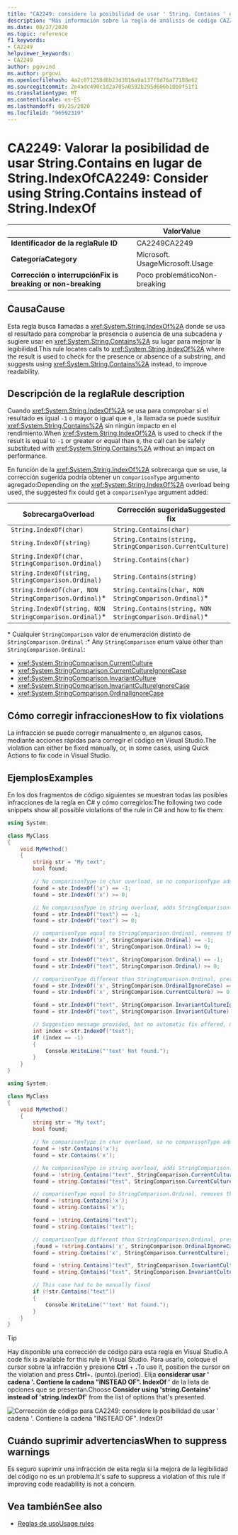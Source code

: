 ```yaml
---
title: "CA2249: considere la posibilidad de usar ' String. Contains ' en lugar de ' String. IndexOf ' (análisis de código)"
description: "Más información sobre la regla de análisis de código CA2249: considere la posibilidad de usar ' String. Contains ' en lugar de ' String. IndexOf '"
ms.date: 08/27/2020
ms.topic: reference
f1_keywords:
- CA2249
helpviewer_keywords:
- CA2249
author: pgovind
ms.author: prgovi
ms.openlocfilehash: 4a2c071258d6b23d3816a9a137f8d76a77188e62
ms.sourcegitcommit: 2e4adc490c1d2a705a0592b295d606b10b9f51f1
ms.translationtype: MT
ms.contentlocale: es-ES
ms.lasthandoff: 09/25/2020
ms.locfileid: "96592319"
---
```

# <a name="ca2249-consider-using-stringcontains-instead-of-stringindexof"></a><span data-ttu-id="e838f-103">CA2249: Valorar la posibilidad de usar String.Contains en lugar de String.IndexOf</span><span class="sxs-lookup"><span data-stu-id="e838f-103">CA2249: Consider using String.Contains instead of String.IndexOf</span></span>

| | <span data-ttu-id="e838f-104">Valor</span><span class="sxs-lookup"><span data-stu-id="e838f-104">Value</span></span> |
|-|-|
| <span data-ttu-id="e838f-105">**Identificador de la regla**</span><span class="sxs-lookup"><span data-stu-id="e838f-105">**Rule ID**</span></span> |<span data-ttu-id="e838f-106">CA2249</span><span class="sxs-lookup"><span data-stu-id="e838f-106">CA2249</span></span>|
| <span data-ttu-id="e838f-107">**Categoría**</span><span class="sxs-lookup"><span data-stu-id="e838f-107">**Category**</span></span> |<span data-ttu-id="e838f-108">Microsoft. Usage</span><span class="sxs-lookup"><span data-stu-id="e838f-108">Microsoft.Usage</span></span>|
| <span data-ttu-id="e838f-109">**Corrección o interrupción**</span><span class="sxs-lookup"><span data-stu-id="e838f-109">**Fix is breaking or non-breaking**</span></span> |<span data-ttu-id="e838f-110">Poco problemático</span><span class="sxs-lookup"><span data-stu-id="e838f-110">Non-breaking</span></span>|

## <a name="cause"></a><span data-ttu-id="e838f-111">Causa</span><span class="sxs-lookup"><span data-stu-id="e838f-111">Cause</span></span>

<span data-ttu-id="e838f-112">Esta regla busca llamadas a <xref:System.String.IndexOf%2A> donde se usa el resultado para comprobar la presencia o ausencia de una subcadena y sugiere usar en <xref:System.String.Contains%2A> su lugar para mejorar la legibilidad.</span><span class="sxs-lookup"><span data-stu-id="e838f-112">This rule locates calls to <xref:System.String.IndexOf%2A> where the result is used to check for the presence or absence of a substring, and suggests using <xref:System.String.Contains%2A> instead, to improve readability.</span></span>

## <a name="rule-description"></a><span data-ttu-id="e838f-113">Descripción de la regla</span><span class="sxs-lookup"><span data-stu-id="e838f-113">Rule description</span></span>

<span data-ttu-id="e838f-114">Cuando <xref:System.String.IndexOf%2A> se usa para comprobar si el resultado es igual `-1` o mayor o igual que `0` , la llamada se puede sustituir <xref:System.String.Contains%2A> sin ningún impacto en el rendimiento.</span><span class="sxs-lookup"><span data-stu-id="e838f-114">When <xref:System.String.IndexOf%2A> is used to check if the result is equal to `-1` or greater or equal than `0`, the call can be safely substituted with <xref:System.String.Contains%2A> without an impact on performance.</span></span>

<span data-ttu-id="e838f-115">En función de la <xref:System.String.IndexOf%2A> sobrecarga que se use, la corrección sugerida podría obtener un `comparisonType` argumento agregado:</span><span class="sxs-lookup"><span data-stu-id="e838f-115">Depending on the <xref:System.String.IndexOf%2A> overload being used, the suggested fix could get a `comparisonType` argument added:</span></span>

| <span data-ttu-id="e838f-116">Sobrecarga</span><span class="sxs-lookup"><span data-stu-id="e838f-116">Overload</span></span> | <span data-ttu-id="e838f-117">Corrección sugerida</span><span class="sxs-lookup"><span data-stu-id="e838f-117">Suggested fix</span></span> |
|----|----|
| `String.IndexOf(char)` | `String.Contains(char)` |
| `String.IndexOf(string)` | `String.Contains(string, StringComparison.CurrentCulture)` |
| `String.IndexOf(char, StringComparison.Ordinal)` | `String.Contains(char)` |
| `String.IndexOf(string, StringComparison.Ordinal)` | `String.Contains(string)` |
| `String.IndexOf(char, NON StringComparison.Ordinal)`\* | `String.Contains(char, NON StringComparison.Ordinal)`\* |
| `String.IndexOf(string, NON StringComparison.Ordinal)`\* | `String.Contains(string, NON StringComparison.Ordinal)`\* |

<span data-ttu-id="e838f-118">\* Cualquier `StringComparison` valor de enumeración distinto de `StringComparison.Ordinal` :</span><span class="sxs-lookup"><span data-stu-id="e838f-118">\* Any `StringComparison` enum value other than `StringComparison.Ordinal`:</span></span>

- <xref:System.StringComparison.CurrentCulture>
- <xref:System.StringComparison.CurrentCultureIgnoreCase>
- <xref:System.StringComparison.InvariantCulture>
- <xref:System.StringComparison.InvariantCultureIgnoreCase>
- <xref:System.StringComparison.OrdinalIgnoreCase>

## <a name="how-to-fix-violations"></a><span data-ttu-id="e838f-119">Cómo corregir infracciones</span><span class="sxs-lookup"><span data-stu-id="e838f-119">How to fix violations</span></span>

<span data-ttu-id="e838f-120">La infracción se puede corregir manualmente o, en algunos casos, mediante acciones rápidas para corregir el código en Visual Studio.</span><span class="sxs-lookup"><span data-stu-id="e838f-120">The violation can either be fixed manually, or, in some cases, using Quick Actions to fix code in Visual Studio.</span></span>

## <a name="examples"></a><span data-ttu-id="e838f-121">Ejemplos</span><span class="sxs-lookup"><span data-stu-id="e838f-121">Examples</span></span>

<span data-ttu-id="e838f-122">En los dos fragmentos de código siguientes se muestran todas las posibles infracciones de la regla en C# y cómo corregirlos:</span><span class="sxs-lookup"><span data-stu-id="e838f-122">The following two code snippets show all possible violations of the rule in C# and how to fix them:</span></span>

```csharp
using System;

class MyClass
{
    void MyMethod()
    {
        string str = "My text";
        bool found;

        // No comparisonType in char overload, so no comparisonType added in resulting fix
        found = str.IndexOf('x') == -1;
        found = str.IndexOf('x') >= 0;

        // No comparisonType in string overload, adds StringComparison.CurrentCulture to resulting fix
        found = str.IndexOf("text") == -1;
        found = str.IndexOf("text") >= 0;

        // comparisonType equal to StringComparison.Ordinal, removes the argument
        found = str.IndexOf('x', StringComparison.Ordinal) == -1;
        found = str.IndexOf('x', StringComparison.Ordinal) >= 0;

        found = str.IndexOf("text", StringComparison.Ordinal) == -1;
        found = str.IndexOf("text", StringComparison.Ordinal) >= 0;

        // comparisonType different than StringComparison.Ordinal, preserves the argument
        found = str.IndexOf('x', StringComparison.OrdinalIgnoreCase) == -1;
        found = str.IndexOf('x', StringComparison.CurrentCulture) >= 0;

        found = str.IndexOf("text", StringComparison.InvariantCultureIgnoreCase) == -1;
        found = str.IndexOf("text", StringComparison.InvariantCulture) >= 0;

        // Suggestion message provided, but no automatic fix offered, must be fixed manually
        int index = str.IndexOf("text");
        if (index == -1)
        {
            Console.WriteLine("'text' Not found.");
        }
    }
}
```

```csharp
using System;

class MyClass
{
    void MyMethod()
    {
        string str = "My text";
        bool found;

        // No comparisonType in char overload, so no comparisonType added in resulting fix
        found = !str.Contains('x');
        found = str.Contains('x');

        // No comparisonType in string overload, adds StringComparison.CurrentCulture to resulting fix
        found = !string.Contains("text", StringComparison.CurrentCulture);
        found = string.Contains("text", StringComparison.CurrentCulture);

        // comparisonType equal to StringComparison.Ordinal, removes the argument
        found = !string.Contains('x');
        found = string.Contains('x');

        found = !string.Contains("text");
        found = string.Contains("text");

        // comparisonType different than StringComparison.Ordinal, preserves the argument
        ;found = !string.Contains('x', StringComparison.OrdinalIgnoreCase)
        found = string.Contains('x', StringComparison.CurrentCulture);

        found = !string.Contains("text", StringComparison.InvariantCultureIgnoreCase);
        found = string.Contains("text", StringComparison.InvariantCulture);

        // This case had to be manually fixed
        if (!str.Contains("text"))
        {
            Console.WriteLine("'text' Not found.");
        }
    }
}
```

> [!TIP]
> <span data-ttu-id="e838f-123">Hay disponible una corrección de código para esta regla en Visual Studio.</span><span class="sxs-lookup"><span data-stu-id="e838f-123">A code fix is available for this rule in Visual Studio.</span></span> <span data-ttu-id="e838f-124">Para usarlo, coloque el cursor sobre la infracción y presione **Ctrl** + **.**</span><span class="sxs-lookup"><span data-stu-id="e838f-124">To use it, position the cursor on the violation and press **Ctrl**+**.**</span></span> <span data-ttu-id="e838f-125">(punto).</span><span class="sxs-lookup"><span data-stu-id="e838f-125">(period).</span></span> <span data-ttu-id="e838f-126">Elija **considerar usar ' cadena '. Contiene la cadena "INSTEAD OF". IndexOf '** de la lista de opciones que se presentan.</span><span class="sxs-lookup"><span data-stu-id="e838f-126">Choose **Consider using 'string.Contains' instead of 'string.IndexOf'** from the list of options that's presented.</span></span>
>
> ![Corrección de código para CA2249: considere la posibilidad de usar ' cadena '. Contiene la cadena "INSTEAD OF". IndexOf](media/ca2249-codefix.png)

## <a name="when-to-suppress-warnings"></a><span data-ttu-id="e838f-128">Cuándo suprimir advertencias</span><span class="sxs-lookup"><span data-stu-id="e838f-128">When to suppress warnings</span></span>

<span data-ttu-id="e838f-129">Es seguro suprimir una infracción de esta regla si la mejora de la legibilidad del código no es un problema.</span><span class="sxs-lookup"><span data-stu-id="e838f-129">It's safe to suppress a violation of this rule if improving code readability is not a concern.</span></span>

## <a name="see-also"></a><span data-ttu-id="e838f-130">Vea también</span><span class="sxs-lookup"><span data-stu-id="e838f-130">See also</span></span>

- [<span data-ttu-id="e838f-131">Reglas de uso</span><span class="sxs-lookup"><span data-stu-id="e838f-131">Usage rules</span></span>](usage-warnings.md)
